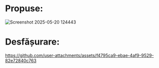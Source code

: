 # Propuse:

![Screenshot 2025-05-20 124443](https://github.com/user-attachments/assets/904da724-deb6-47ec-ad81-d8f4ce80708b)

# Desfășurare:

https://github.com/user-attachments/assets/f4795ca9-ebae-4af9-9529-82e72840c763



